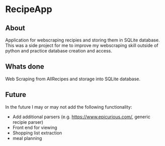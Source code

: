 # RecipeApp

## About
Application for webscraping recipies and storing them in SQLite database. This was a side project for me to improve my webscraping skill outside of python and practice database creation and access.

## Whats done

Web Scraping from AllRecipes and storage into SQLite database.

## Future

In the future I may or may not add the following functionality:

- Add additional parsers (e.g. https://www.epicurious.com/, generic recipie parser)
- Front end for viewing
- Shopping list extraction
- meal planning
